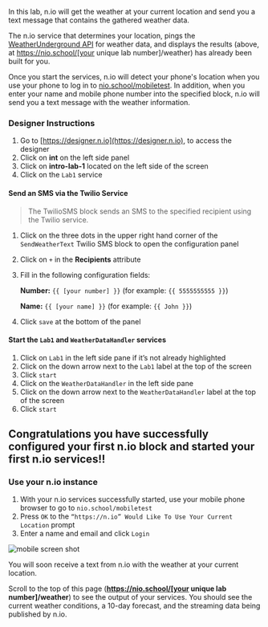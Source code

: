 In this lab, n.io will get the weather at your current location and send you a text message that contains the gathered weather data.

The n.io service that determines your location, pings the [WeatherUnderground API](https://www.wunderground.com/weather/api/) for weather data, and displays the results (above, at https://nio.school/[your unique lab number]/weather) has already been built for you.

Once you start the services, n.io will detect your phone's location when you use your phone to log in to [nio.school/mobiletest](https://nio.school/mobiletest). In addition, when you enter your name and mobile phone number into the specified block, n.io will send you a text message with the weather information.

### Designer Instructions
1. Go to [https://designer.n.io](https://designer.n.io), to access the designer
1. Click on **int** on the left side panel
1. Click on **intro-lab-1** located on the left side of the screen
1. Click on the `Lab1` service

#### Send an SMS via the Twilio Service
> The TwilioSMS block sends an SMS to the specified recipient using the Twilio service.

1. Click on the three dots in the upper right hand corner of the `SendWeatherText` Twilio SMS block to open the configuration panel
1. Click on `+` in the **Recipients** attribute
1. Fill in the following configuration fields:

     **Number:** `{{ [your number] }}`    (for example: `{{ 5555555555 }}`)

     **Name:** `{{ [your name] }}`     (for example: `{{ John }}`)
1. Click `save` at the bottom of the panel

#### Start the `Lab1` and `WeatherDataHandler` services
1. Click on `Lab1` in the left side pane if it’s not already highlighted
1. Click on the down arrow next to the `Lab1` label at the top of the screen
1. Click `start`
1. Click on the `WeatherDataHandler` in the left side pane
1. Click on the down arrow next to the `WeatherDataHandler` label at the top of the screen
1. Click `start`

## Congratulations you have successfully configured your first n.io block and started your first n.io services!!

### Use your n.io instance
1. With your n.io services successfully started, use your mobile phone browser to go to `nio.school/mobiletest`
1. Press `OK` to the `“https://n.io” Would Like To Use Your Current Location` prompt
1. Enter a name and email and click `Login`

  ![mobile screen shot](./img/instructions/mobile.png)

You will soon receive a text from n.io with the weather at your current location.

Scroll to the top of this page (**https://nio.school/[your unique lab number]/weather**) to see the output of your services. You should see the current weather conditions, a 10-day forecast, and the streaming data being published by n.io.
